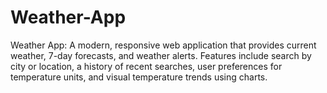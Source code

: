 # Weather-App
Weather App: A modern, responsive web application that provides current weather, 7-day forecasts, and weather alerts. Features include search by city or location, a history of recent searches, user preferences for temperature units, and visual temperature trends using charts.
